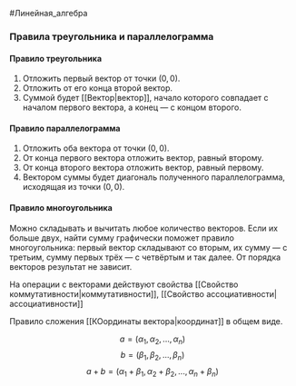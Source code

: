 
#Линейная_алгебра 

### Правила треугольника и параллелограмма

#### **Правило треугольника**

1.  Отложить первый вектор от точки $(0, 0)$.
2.  Отложить от его конца второй вектор.
3.  Суммой будет [[Вектор|вектор]], начало которого совпадает с началом первого вектора, а конец — с концом второго.

#### **Правило параллелограмма**

1.  Отложить оба вектора от точки $(0, 0)$.
2.  От конца первого вектора отложить вектор, равный второму.
3.  От конца второго вектора отложить вектор, равный первому.
4.  Вектором суммы будет диагональ полученного параллелограмма, исходящая из точки $(0, 0)$.

#### Правило многоугольника

Можно складывать и вычитать любое количество векторов. Если их больше двух, найти сумму графически поможет правило многоугольника: первый вектор складывают со вторым, их сумму — с третьим, сумму первых трёх — с четвёртым и так далее. От порядка векторов результат не зависит.

На операции с векторами действуют свойства [[Свойство коммутативности|коммутативности]], [[Свойство ассоциативности|ассоциативности]]

Правило сложения [[КОординаты вектора|координат]] в общем виде.

$$a=(α_1​, α_2​, ..., α_n​)$$
$$b=(β_1​, β_2​, ..., β_n​)$$
$$a+b=(α_1​+β_1​, α_2​+β_2​, ..., α_n​+β_n​)$$
